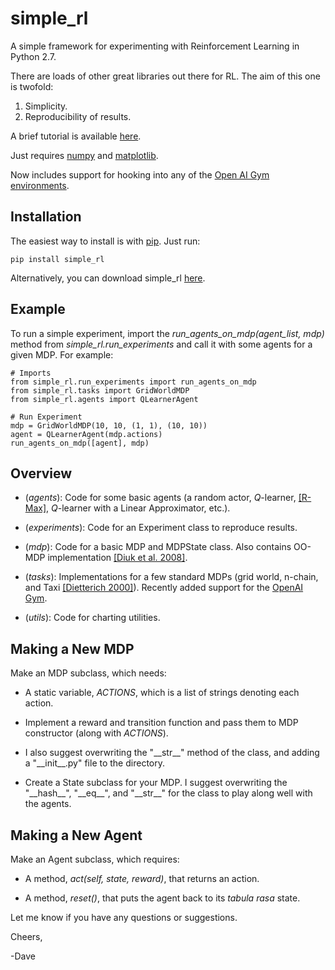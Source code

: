 # simple_rl
A simple framework for experimenting with Reinforcement Learning in Python 2.7.

There are loads of other great libraries out there for RL. The aim of this one is twofold:

1. Simplicity.
2. Reproducibility of results.

A brief tutorial is available [here](http://cs.brown.edu/~dabel/blog/posts/simple_rl.html).

Just requires [numpy](http://www.numpy.org/) and [matplotlib](http://matplotlib.org/).

Now includes support for hooking into any of the [Open AI Gym environments](https://gym.openai.com/envs).


## Installation

The easiest way to install is with [pip](https://pypi.python.org/pypi/pip). Just run:

	pip install simple_rl

Alternatively, you can download simple_rl [here](https://github.com/david-abel/simple_rl/tarball/v0.722).

## Example

To run a simple experiment, import the _run_agents_on_mdp(agent_list, mdp)_ method from _simple_rl.run_experiments_ and call it with some agents for a given MDP. For example:

	# Imports
	from simple_rl.run_experiments import run_agents_on_mdp
	from simple_rl.tasks import GridWorldMDP
	from simple_rl.agents import QLearnerAgent

	# Run Experiment
	mdp = GridWorldMDP(10, 10, (1, 1), (10, 10))
	agent = QLearnerAgent(mdp.actions)
	run_agents_on_mdp([agent], mdp)

## Overview

* (_agents_): Code for some basic agents (a random actor, _Q_-learner, [[R-Max]](http://www.jmlr.org/papers/volume3/brafman02a/brafman02a.pdf), _Q_-learner with a Linear Approximator, etc.).

* (_experiments_): Code for an Experiment class to reproduce results.

* (_mdp_): Code for a basic MDP and MDPState class. Also contains OO-MDP implementation [[Diuk et al. 2008]](http://citeseerx.ist.psu.edu/viewdoc/download?doi=10.1.1.149.7056&rep=rep1&type=pdf).

* (_tasks_): Implementations for a few standard MDPs (grid world, n-chain, and Taxi [[Dietterich 2000]](http://www.scs.cmu.edu/afs/cs/project/jair/pub/volume13/dietterich00a.pdf)). Recently added support for the [OpenAI Gym](https://gym.openai.com/envs).

* (_utils_): Code for charting utilities.


## Making a New MDP

Make an MDP subclass, which needs:

* A static variable, _ACTIONS_, which is a list of strings denoting each action.

* Implement a reward and transition function and pass them to MDP constructor (along with _ACTIONS_).

* I also suggest overwriting the "\_\_str\_\_" method of the class, and adding a "\_\_init\_\_.py" file to the directory.

* Create a State subclass for your MDP. I suggest overwriting the "\_\_hash\_\_", "\_\_eq\_\_", and "\_\_str\_\_" for the class to play along well with the agents.


## Making a New Agent

Make an Agent subclass, which requires:

* A method, _act(self, state, reward)_, that returns an action.

* A method, _reset()_, that puts the agent back to its _tabula rasa_ state.


Let me know if you have any questions or suggestions.

Cheers,

-Dave